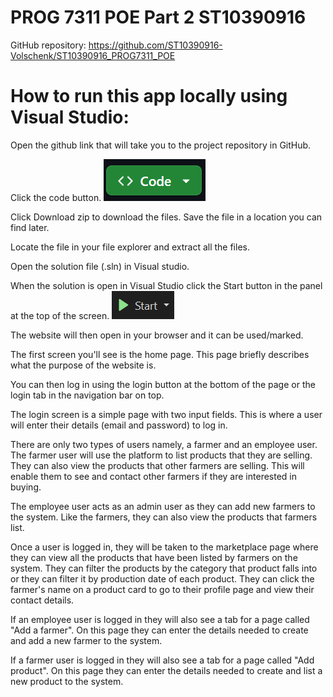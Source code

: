 # PROG 7311 POE Part 2 ST10390916
GitHub repository: https://github.com/ST10390916-Volschenk/ST10390916_PROG7311_POE

# How to run this app locally using Visual Studio:

Open the github link that will take you to the project repository in GitHub.

Click the code button.
 ![Code button](codeImage.png)

Click Download zip to download the files. Save the file in a location you can find later.

Locate the file in your file explorer and extract all the files.

Open the solution file (.sln) in Visual studio.

When the solution is open in Visual Studio click the Start button in the panel at the top of the screen.
 ![Start](startImage.png)

The website will then open in your browser and it can be used/marked.

The first screen you'll see is the home page. This page briefly describes what the purpose of the website is. 

You can then log in using the login button at the bottom of the page or the login tab in the navigation bar on top.

The login screen is a simple page with two input fields. This is where a user will enter their details (email and password) to log in. 

There are only two types of users namely, a farmer and an employee user. The farmer user will use the platform to list products that they are selling. They can also view the products that other farmers are selling. This will enable them to see and contact other farmers if they are interested in buying. 

The employee user acts as an admin user as they can add new farmers to the system. Like the farmers, they can also view the products that farmers list.

Once a user is logged in, they will be taken to the marketplace page where they can view all the products that have been listed by farmers on the system. They can filter the products by the category that product falls into or they can filter it by production date of each product. They can click the farmer's name on a product card to go to their profile page and view their contact details.

If an employee user is logged in they will also see a tab for a page called "Add a farmer". On this page they can enter the details needed to create and add a new farmer to the system.

If a farmer user is logged in they will also see a tab for a page called "Add product". On this page they can enter the details needed to create and list a new product to the system.
